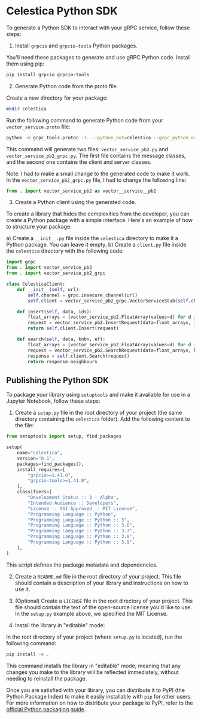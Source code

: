 # Celestica Python SDK 

To generate a Python SDK to interact with your gRPC service, follow these steps:

1. Install `grpcio` and `grpcio-tools` Python packages.

You'll need these packages to generate and use gRPC Python code. Install them using pip:

```bash
pip install grpcio grpcio-tools
```

2. Generate Python code from the proto file.

Create a new directory for your package:

```bash
mkdir celestica
```

Run the following command to generate Python code from your `vector_service.proto` file:

```bash
python -m grpc_tools.protoc -I. --python_out=celestica --grpc_python_out=celestica --proto_path=../../proto/ vector_service.proto
```

This command will generate two files: `vector_service_pb2.py` and `vector_service_pb2_grpc.py`. The first file contains the message classes, and the second one contains the client and server classes.

Note: I had to make a small change to the generated code to make it work. In the `vector_service_pb2_grpc.py` file, I had to change the following line:

```python
from . import vector_service_pb2 as vector__service__pb2
```

3. Create a Python client using the generated code.

To create a library that hides the complexities from the developer, you can create a Python package with a simple interface. Here's an example of how to structure your package:

a) Create a `__init__.py` file inside the `celestica` directory to make it a Python package. You can leave it empty.
b) Create a `client.py` file inside the `celestica` directory with the following code:

```python
import grpc
from . import vector_service_pb2
from . import vector_service_pb2_grpc

class CelesticaClient:
    def __init__(self, url):
        self.channel = grpc.insecure_channel(url)
        self.client = vector_service_pb2_grpc.VectorServiceStub(self.channel)

    def insert(self, data, ids):
        float_arrays = [vector_service_pb2.FloatArray(values=d) for d in data]
        request = vector_service_pb2.InsertRequest(data=float_arrays, ids=ids)
        return self.client.Insert(request)

    def search(self, data, knbn, ef):
        float_arrays = [vector_service_pb2.FloatArray(values=d) for d in data]
        request = vector_service_pb2.SearchRequest(data=float_arrays, knbn=knbn, ef=ef)
        response = self.client.Search(request)
        return response.neighbours
```

## Publishing the Python SDK
To package your library using `setuptools` and make it available for use in a Jupyter Notebook, follow these steps:

1. Create a `setup.py` file in the root directory of your project (the same directory containing the `celestica` folder). Add the following content to the file:

```python
from setuptools import setup, find_packages

setup(
    name="celestica",
    version="0.1",
    packages=find_packages(),
    install_requires=[
        "grpcio>=1.41.0",
        "grpcio-tools>=1.41.0",
    ],
    classifiers=[
        "Development Status :: 3 - Alpha",
        "Intended Audience :: Developers",
        "License :: OSI Approved :: MIT License",
        "Programming Language :: Python",
        "Programming Language :: Python :: 3",
        "Programming Language :: Python :: 3.6",
        "Programming Language :: Python :: 3.7",
        "Programming Language :: Python :: 3.8",
        "Programming Language :: Python :: 3.9",
    ],
)
```

This script defines the package metadata and dependencies.

2. Create a `README.md` file in the root directory of your project. This file should contain a description of your library and instructions on how to use it.

3. (Optional) Create a `LICENSE` file in the root directory of your project. This file should contain the text of the open-source license you'd like to use. In the `setup.py` example above, we specified the MIT License.

4. Install the library in "editable" mode:

In the root directory of your project (where `setup.py` is located), run the following command:

```bash
pip install -e .
```

This command installs the library in "editable" mode, meaning that any changes you make to the library will be reflected immediately, without needing to reinstall the package.


Once you are satisfied with your library, you can distribute it to PyPI (the Python Package Index) to make it easily installable with `pip` for other users. For more information on how to distribute your package to PyPI, refer to the [official Python packaging guide](https://packaging.python.org/tutorials/packaging-projects/).



